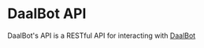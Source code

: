 # <b>DaalBot API</b>

DaalBot's API is a RESTful API for interacting with [DaalBot](https://daalbot.xyz)